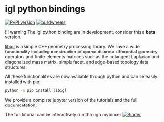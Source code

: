 igl python bindings
===================

[![PyPI version](https://badge.fury.io/py/libigl.svg)](https://pypi.org/project/libigl/)
[![buildwheels](https://github.com/libigl/libigl-python-bindings/actions/workflows/wheels.yml/badge.svg)](https://github.com/libigl/libigl-python-bindings/actions/workflows/wheels.yml?query=branch%3Amain)


!!! warning
    The igl python binding are in development, consider this a **beta** version.

[libigl](https://libigl.github.io) is a simple C++ geometry processing library. We have a wide functionality including construction of sparse discrete differential geometry operators and finite-elements matrices such as the cotangent Laplacian and diagonalized mass matrix, simple facet, and edge-based topology data structures.

All these functionalities are now available through python and can be easily installed with pip:
```bash
python -m pip install libigl
```

We provide a complete jupyter version of the tutorials and the full [documentation](igl_docs.md).

The full tutorial can be interactively run through mybinder
[![Binder](https://mybinder.org/badge_logo.svg)](https://mybinder.org/v2/gh/libigl/libigl-python-bindings/master?filepath=tutorial%2Ftutorials.ipynb)
